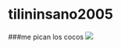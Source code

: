 # tilininsano2005
###me pican los cocos
<img src="https://i1.sndcdn.com/artworks-ynfN32NPS8zDyraR-PHw2zQ-t500x500.jpg">

